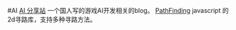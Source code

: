 #AI
[AI 分享站](http://www.aisharing.com/) 一个国人写的游戏AI开发相关的blog。
[PathFinding](https://github.com/qiao/PathFinding.js) javascript 的2d寻路库，支持多种寻路方法。
